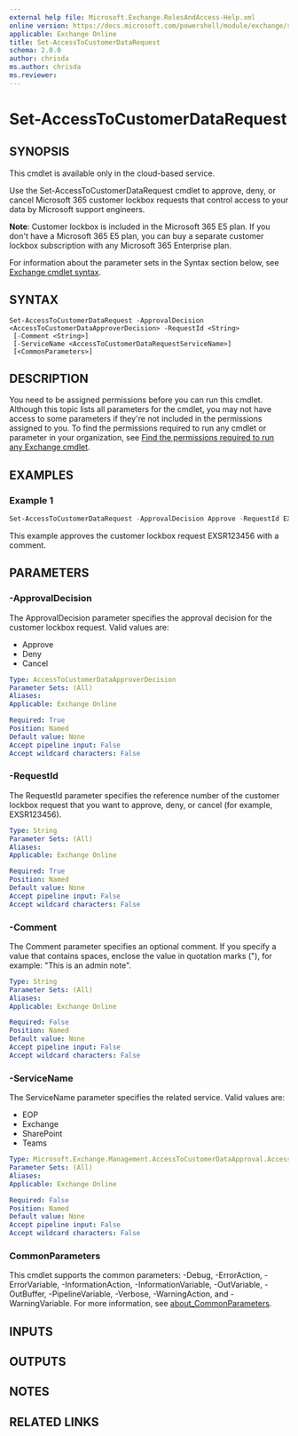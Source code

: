 ```yaml
---
external help file: Microsoft.Exchange.RolesAndAccess-Help.xml
online version: https://docs.microsoft.com/powershell/module/exchange/set-accesstocustomerdatarequest
applicable: Exchange Online
title: Set-AccessToCustomerDataRequest
schema: 2.0.0
author: chrisda
ms.author: chrisda
ms.reviewer:
---
```


# Set-AccessToCustomerDataRequest

## SYNOPSIS
This cmdlet is available only in the cloud-based service.

Use the Set-AccessToCustomerDataRequest cmdlet to approve, deny, or cancel Microsoft 365 customer lockbox requests that control access to your data by Microsoft support engineers.

**Note**: Customer lockbox is included in the Microsoft 365 E5 plan. If you don't have a Microsoft 365 E5 plan, you can buy a separate customer lockbox subscription with any Microsoft 365 Enterprise plan.

For information about the parameter sets in the Syntax section below, see [Exchange cmdlet syntax](https://docs.microsoft.com/powershell/exchange/exchange-cmdlet-syntax).

## SYNTAX

```
Set-AccessToCustomerDataRequest -ApprovalDecision <AccessToCustomerDataApproverDecision> -RequestId <String>
 [-Comment <String>]
 [-ServiceName <AccessToCustomerDataRequestServiceName>]
 [<CommonParameters>]
```

## DESCRIPTION
You need to be assigned permissions before you can run this cmdlet. Although this topic lists all parameters for the cmdlet, you may not have access to some parameters if they're not included in the permissions assigned to you. To find the permissions required to run any cmdlet or parameter in your organization, see [Find the permissions required to run any Exchange cmdlet](https://docs.microsoft.com/powershell/exchange/find-exchange-cmdlet-permissions).

## EXAMPLES

### Example 1
```powershell
Set-AccessToCustomerDataRequest -ApprovalDecision Approve -RequestId EXSR123456 -Comment "Troubleshoot issues in Rick Hofer mailbox"
```

This example approves the customer lockbox request EXSR123456 with a comment.

## PARAMETERS

### -ApprovalDecision
The ApprovalDecision parameter specifies the approval decision for the customer lockbox request. Valid values are:

- Approve
- Deny
- Cancel

```yaml
Type: AccessToCustomerDataApproverDecision
Parameter Sets: (All)
Aliases:
Applicable: Exchange Online

Required: True
Position: Named
Default value: None
Accept pipeline input: False
Accept wildcard characters: False
```

### -RequestId
The RequestId parameter specifies the reference number of the customer lockbox request that you want to approve, deny, or cancel (for example, EXSR123456).

```yaml
Type: String
Parameter Sets: (All)
Aliases:
Applicable: Exchange Online

Required: True
Position: Named
Default value: None
Accept pipeline input: False
Accept wildcard characters: False
```

### -Comment
The Comment parameter specifies an optional comment. If you specify a value that contains spaces, enclose the value in quotation marks ("), for example: "This is an admin note".

```yaml
Type: String
Parameter Sets: (All)
Aliases:
Applicable: Exchange Online

Required: False
Position: Named
Default value: None
Accept pipeline input: False
Accept wildcard characters: False
```

### -ServiceName
The ServiceName parameter specifies the related service. Valid values are:

- EOP
- Exchange
- SharePoint
- Teams

```yaml
Type: Microsoft.Exchange.Management.AccessToCustomerDataApproval.AccessToCustomerDataRequestServiceName
Parameter Sets: (All)
Aliases:
Applicable: Exchange Online

Required: False
Position: Named
Default value: None
Accept pipeline input: False
Accept wildcard characters: False
```

### CommonParameters
This cmdlet supports the common parameters: -Debug, -ErrorAction, -ErrorVariable, -InformationAction, -InformationVariable, -OutVariable, -OutBuffer, -PipelineVariable, -Verbose, -WarningAction, and -WarningVariable. For more information, see [about_CommonParameters](https://go.microsoft.com/fwlink/p/?LinkID=113216).

## INPUTS

## OUTPUTS

## NOTES

## RELATED LINKS
